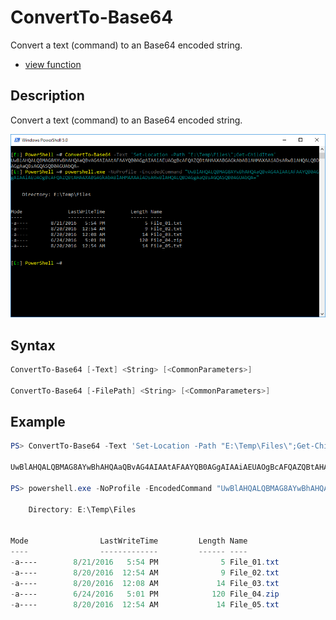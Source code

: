 # ConvertTo-Base64

Convert a text (command) to an Base64 encoded string.

* [view function](https://github.com/BornToBeRoot/PowerShell/blob/master/Module/LazyAdmin/Functions/Converter/ConvertTo-Base64.ps1)

## Description

Convert a text (command) to an Base64 encoded string.

![Screenshot](Images/ConvertTo-Base64.png?raw=true)

## Syntax

```powershell
ConvertTo-Base64 [-Text] <String> [<CommonParameters>]

ConvertTo-Base64 [-FilePath] <String> [<CommonParameters>]
```

## Example

```powershell
PS> ConvertTo-Base64 -Text 'Set-Location -Path "E:\Temp\Files\";Get-ChildItem'

UwBlAHQALQBMAG8AYwBhAHQAaQBvAG4AIAAtAFAAYQB0AGgAIAAiAEUAOgBcAFQAZQBtAHAAXABGAGkAbABlAHMAXAAiADsARwBlAHQALQBDAGgAaQBsAGQASQB0AGUAbQA=

PS> powershell.exe -NoProfile -EncodedCommand "UwBlAHQALQBMAG8AYwBhAHQAaQBvAG4AIAAtAFAAYQB0AGgAIAAiAEUAOgBcAFQAZQBtAHAAXABGAGkAbABlAHMAXAAiADsARwBlAHQALQBDAGgAaQBsAGQASQB0AGUAbQA="

    Directory: E:\Temp\Files


Mode                LastWriteTime         Length Name
----                -------------         ------ ----
-a----        8/21/2016   5:54 PM              5 File_01.txt
-a----        8/20/2016  12:54 AM              9 File_02.txt
-a----        8/20/2016  12:08 AM             14 File_03.txt
-a----        6/24/2016   5:01 PM            120 File_04.zip
-a----        8/20/2016  12:54 AM             14 File_05.txt
```
